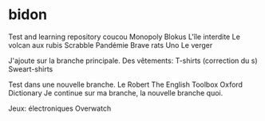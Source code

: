 # bidon
Test and learning repository
coucou
Monopoly
Blokus
L'île interdite
Le volcan aux rubis
Scrabble
Pandémie
Brave rats
Uno
Le verger

J'ajoute sur la branche principale.
Des vêtements:
T-shirts (correction du s)
Sweart-shirts

Test dans une nouvelle branche.
Le Robert
The English Toolbox
Oxford Dictionary
Je continue sur ma branche, la nouvelle branche quoi.

Jeux: électroniques
Overwatch

